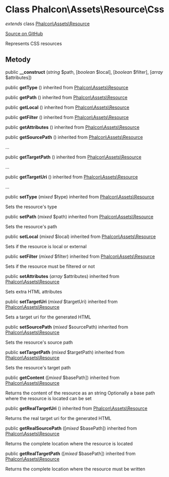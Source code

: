 # Class **Phalcon\\Assets\\Resource\\Css**

*extends* class [Phalcon\Assets\Resource](/en/3.1.2/api/Phalcon_Assets_Resource)

<a href="https://github.com/phalcon/cphalcon/blob/master/phalcon/assets/resource/css.zep" class="btn btn-default btn-sm">Source on GitHub</a>

Represents CSS resources

## Metody

public **__construct** (*string* $path, [*boolean* $local], [*boolean* $filter], [*array* $attributes])

public **getType** () inherited from [Phalcon\Assets\Resource](/en/3.1.2/api/Phalcon_Assets_Resource)

public **getPath** () inherited from [Phalcon\Assets\Resource](/en/3.1.2/api/Phalcon_Assets_Resource)

public **getLocal** () inherited from [Phalcon\Assets\Resource](/en/3.1.2/api/Phalcon_Assets_Resource)

public **getFilter** () inherited from [Phalcon\Assets\Resource](/en/3.1.2/api/Phalcon_Assets_Resource)

public **getAttributes** () inherited from [Phalcon\Assets\Resource](/en/3.1.2/api/Phalcon_Assets_Resource)

public **getSourcePath** () inherited from [Phalcon\Assets\Resource](/en/3.1.2/api/Phalcon_Assets_Resource)

...

public **getTargetPath** () inherited from [Phalcon\Assets\Resource](/en/3.1.2/api/Phalcon_Assets_Resource)

...

public **getTargetUri** () inherited from [Phalcon\Assets\Resource](/en/3.1.2/api/Phalcon_Assets_Resource)

...

public **setType** (*mixed* $type) inherited from [Phalcon\Assets\Resource](/en/3.1.2/api/Phalcon_Assets_Resource)

Sets the resource's type

public **setPath** (*mixed* $path) inherited from [Phalcon\Assets\Resource](/en/3.1.2/api/Phalcon_Assets_Resource)

Sets the resource's path

public **setLocal** (*mixed* $local) inherited from [Phalcon\Assets\Resource](/en/3.1.2/api/Phalcon_Assets_Resource)

Sets if the resource is local or external

public **setFilter** (*mixed* $filter) inherited from [Phalcon\Assets\Resource](/en/3.1.2/api/Phalcon_Assets_Resource)

Sets if the resource must be filtered or not

public **setAttributes** (*array* $attributes) inherited from [Phalcon\Assets\Resource](/en/3.1.2/api/Phalcon_Assets_Resource)

Sets extra HTML attributes

public **setTargetUri** (*mixed* $targetUri) inherited from [Phalcon\Assets\Resource](/en/3.1.2/api/Phalcon_Assets_Resource)

Sets a target uri for the generated HTML

public **setSourcePath** (*mixed* $sourcePath) inherited from [Phalcon\Assets\Resource](/en/3.1.2/api/Phalcon_Assets_Resource)

Sets the resource's source path

public **setTargetPath** (*mixed* $targetPath) inherited from [Phalcon\Assets\Resource](/en/3.1.2/api/Phalcon_Assets_Resource)

Sets the resource's target path

public **getContent** ([*mixed* $basePath]) inherited from [Phalcon\Assets\Resource](/en/3.1.2/api/Phalcon_Assets_Resource)

Returns the content of the resource as an string Optionally a base path where the resource is located can be set

public **getRealTargetUri** () inherited from [Phalcon\Assets\Resource](/en/3.1.2/api/Phalcon_Assets_Resource)

Returns the real target uri for the generated HTML

public **getRealSourcePath** ([*mixed* $basePath]) inherited from [Phalcon\Assets\Resource](/en/3.1.2/api/Phalcon_Assets_Resource)

Returns the complete location where the resource is located

public **getRealTargetPath** ([*mixed* $basePath]) inherited from [Phalcon\Assets\Resource](/en/3.1.2/api/Phalcon_Assets_Resource)

Returns the complete location where the resource must be written